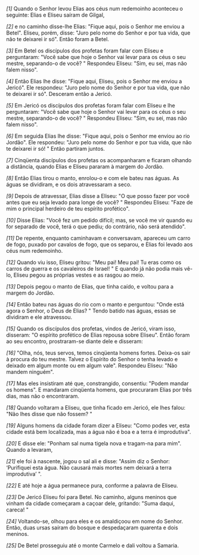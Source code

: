 *[1]* Quando o Senhor levou Elias aos céus num redemoinho aconteceu o seguinte: Elias e Eliseu saíram de Gilgal,

*[2]* e no caminho disse-lhe Elias: "Fique aqui, pois o Senhor me enviou a Betel". Eliseu, porém, disse: "Juro pelo nome do Senhor e por tua vida, que não te deixarei ir só". Então foram a Betel.

*[3]* Em Betel os discípulos dos profetas foram falar com Eliseu e perguntaram: "Você sabe que hoje o Senhor vai levar para os céus o seu mestre, separando-o de você? " Respondeu Eliseu: "Sim, eu sei, mas não falem nisso".

*[4]* Então Elias lhe disse: "Fique aqui, Eliseu, pois o Senhor me enviou a Jericó". Ele respondeu: "Juro pelo nome do Senhor e por tua vida, que não te deixarei ir só". Desceram então a Jericó.

*[5]* Em Jericó os discípulos dos profetas foram falar com Eliseu e lhe perguntaram: "Você sabe que hoje o Senhor vai levar para os céus o seu mestre, separando-o de você? " Respondeu Eliseu: "Sim, eu sei, mas não falem nisso".

*[6]* Em seguida Elias lhe disse: "Fique aqui, pois o Senhor me enviou ao rio Jordão". Ele respondeu: "Juro pelo nome do Senhor e por tua vida, que não te deixarei ir só! " Então partiram juntos.

*[7]* Cinqüenta discípulos dos profetas os acompanharam e ficaram olhando a distância, quando Elias e Eliseu pararam à margem do Jordão.

*[8]* Então Elias tirou o manto, enrolou-o e com ele bateu nas águas. As águas se dividiram, e os dois atravessaram a seco.

*[9]* Depois de atravessar, Elias disse a Eliseu: "O que posso fazer por você antes que eu seja levado para longe de você? " Respondeu Eliseu: "Faze de mim o principal herdeiro de teu espírito profético".

*[10]* Disse Elias: "Você fez um pedido difícil; mas, se você me vir quando eu for separado de você, terá o que pediu; do contrário, não será atendido".

*[11]* De repente, enquanto caminhavam e conversavam, apareceu um carro de fogo, puxado por cavalos de fogo, que os separou, e Elias foi levado aos céus num redemoinho.

*[12]* Quando viu isso, Eliseu gritou: "Meu pai! Meu pai! Tu eras como os carros de guerra e os cavaleiros de Israel! " E quando já não podia mais vê-lo, Eliseu pegou as próprias vestes e as rasgou ao meio.

*[13]* Depois pegou o manto de Elias, que tinha caído, e voltou para a margem do Jordão.

*[14]* Então bateu nas águas do rio com o manto e perguntou: "Onde está agora o Senhor, o Deus de Elias? " Tendo batido nas águas, essas se dividiram e ele atravessou.

*[15]* Quando os discípulos dos profetas, vindos de Jericó, viram isso, disseram: "O espírito profético de Elias repousa sobre Eliseu". Então foram ao seu encontro, prostraram-se diante dele e disseram:

*[16]* "Olha, nós, teus servos, temos cinqüenta homens fortes. Deixa-os sair à procura do teu mestre. Talvez o Espírito do Senhor o tenha levado e deixado em algum monte ou em algum vale". Respondeu Eliseu: "Não mandem ninguém".

*[17]* Mas eles insistiram até que, constrangido, consentiu: "Podem mandar os homens". E mandaram cinqüenta homens, que procuraram Elias por três dias, mas não o encontraram.

*[18]* Quando voltaram a Eliseu, que tinha ficado em Jericó, ele lhes falou: "Não lhes disse que não fossem? "

*[19]* Alguns homens da cidade foram dizer a Eliseu: "Como podes ver, esta cidade está bem localizada, mas a água não é boa e a terra é improdutiva".

*[20]* E disse ele: "Ponham sal numa tigela nova e tragam-na para mim". Quando a levaram,

*[21]* ele foi à nascente, jogou o sal ali e disse: "Assim diz o Senhor: ‘Purifiquei esta água. Não causará mais mortes nem deixará a terra improdutiva’ ".

*[22]* E até hoje a água permanece pura, conforme a palavra de Eliseu.

*[23]* De Jericó Eliseu foi para Betel. No caminho, alguns meninos que vinham da cidade começaram a caçoar dele, gritando: "Suma daqui, careca! "

*[24]* Voltando-se, olhou para eles e os amaldiçoou em nome do Senhor. Então, duas ursas saíram do bosque e despedaçaram quarenta e dois meninos.

*[25]* De Betel prosseguiu até o monte Carmelo e dali voltou a Samaria.

